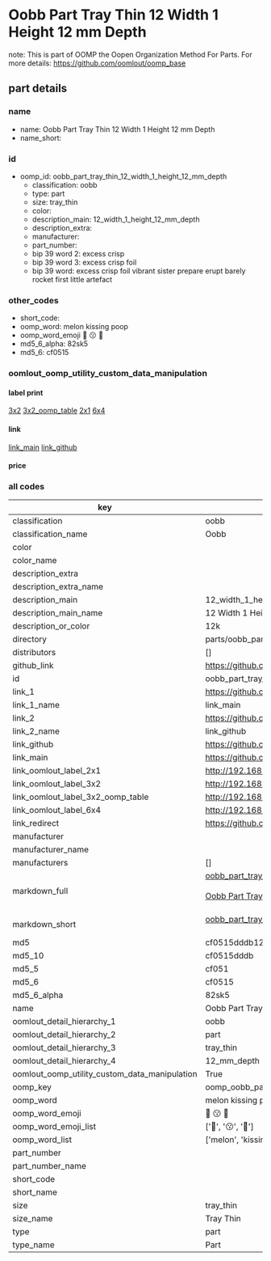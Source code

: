 # Oobb Part Tray Thin 12 Width 1 Height 12 mm Depth  

note: This is part of OOMP the Oopen Organization Method For Parts. For more details: https://github.com/oomlout/oomp_base

##  part details
  







### name
* name: Oobb Part Tray Thin 12 Width 1 Height 12 mm Depth
* name_short: 
### id
* oomp_id: oobb_part_tray_thin_12_width_1_height_12_mm_depth
  * classification: oobb
  * type: part
  * size: tray_thin
  * color: 
  * description_main: 12_width_1_height_12_mm_depth
  * description_extra: 
  * manufacturer: 
  * part_number: 
  * bip 39 word 2: excess crisp
  * bip 39 word 3: excess crisp foil
  * bip 39 word: excess crisp foil vibrant sister prepare erupt barely rocket first little artefact

### other_codes
* short_code: 
* oomp_word: melon kissing poop
* oomp_word_emoji :melon: :kissing: :poop:
* md5_6_alpha: 82sk5
* md5_6: cf0515






### oomlout_oomp_utility_custom_data_manipulation
#### label print
[3x2](http://192.168.1.245:1112/?label=oomp%2082sk5)
[3x2_oomp_table](http://192.168.1.108:1112/?label=oomp%2082sk5)
[2x1](http://192.168.1.242:1112/?label=oomp%2082sk5)
[6x4](http://192.168.1.55:1112/?label=oomp%2082sk5)    

#### link

[link_main](https://github.com/oomlout/oomlout_oomp_version_1_messy/tree/main/parts/oobb_part_tray_thin_12_width_1_height_12_mm_depth) [link_github](https://github.com/oomlout/oomlout_oomp_version_1_messy/tree/main/parts/oobb_part_tray_thin_12_width_1_height_12_mm_depth)                             

#### price







### all codes 
| key | value |  
| --- | --- |  
| classification | oobb |  
| classification_name | Oobb |  
| color |  |  
| color_name |  |  
| description_extra |  |  
| description_extra_name |  |  
| description_main | 12_width_1_height_12_mm_depth |  
| description_main_name | 12 Width 1 Height 12 mm Depth |  
| description_or_color | 12k |  
| directory | parts/oobb_part_tray_thin_12_width_1_height_12_mm_depth |  
| distributors | [] |  
| github_link | https://github.com/oomlout/oomlout_oomp_part_src/tree/main/parts/oobb_part_tray_thin_12_width_1_height_12_mm_depth |  
| id | oobb_part_tray_thin_12_width_1_height_12_mm_depth |  
| link_1 | https://github.com/oomlout/oomlout_oomp_version_1_messy/tree/main/parts/oobb_part_tray_thin_12_width_1_height_12_mm_depth |  
| link_1_name | link_main |  
| link_2 | https://github.com/oomlout/oomlout_oomp_version_1_messy/tree/main/parts/oobb_part_tray_thin_12_width_1_height_12_mm_depth |  
| link_2_name | link_github |  
| link_github | https://github.com/oomlout/oomlout_oomp_version_1_messy/tree/main/parts/oobb_part_tray_thin_12_width_1_height_12_mm_depth |  
| link_main | https://github.com/oomlout/oomlout_oomp_version_1_messy/tree/main/parts/oobb_part_tray_thin_12_width_1_height_12_mm_depth |  
| link_oomlout_label_2x1 | http://192.168.1.242:1112/?label=oomp%2082sk5 |  
| link_oomlout_label_3x2 | http://192.168.1.245:1112/?label=oomp%2082sk5 |  
| link_oomlout_label_3x2_oomp_table | http://192.168.1.108:1112/?label=oomp%2082sk5 |  
| link_oomlout_label_6x4 | http://192.168.1.55:1112/?label=oomp%2082sk5 |  
| link_redirect | https://github.com/oomlout/oomlout_oomp_version_1_messy/tree/main/parts/oobb_part_tray_thin_12_width_1_height_12_mm_depth |  
| manufacturer |  |  
| manufacturer_name |  |  
| manufacturers | [] |  
| markdown_full | [oobb_part_tray_thin_12_width_1_height_12_mm_depth](none)<br>[](none)<br>[Oobb Part Tray Thin 12 Width 1 Height 12 Mm Depth](none)<br><br> |  
| markdown_short | [oobb_part_tray_thin_12_width_1_height_12_mm_depth](none)<br><br> |  
| md5 | cf0515dddb12899ea7e4cf36b4ccea74 |  
| md5_10 | cf0515dddb |  
| md5_5 | cf051 |  
| md5_6 | cf0515 |  
| md5_6_alpha | 82sk5 |  
| name | Oobb Part Tray Thin 12 Width 1 Height 12 mm Depth |  
| oomlout_detail_hierarchy_1 | oobb |  
| oomlout_detail_hierarchy_2 | part |  
| oomlout_detail_hierarchy_3 | tray_thin |  
| oomlout_detail_hierarchy_4 | 12_mm_depth |  
| oomlout_oomp_utility_custom_data_manipulation | True |  
| oomp_key | oomp_oobb_part_tray_thin_12_width_1_height_12_mm_depth |  
| oomp_word | melon kissing poop |  
| oomp_word_emoji | :melon: :kissing: :poop: |  
| oomp_word_emoji_list | [':melon:', ':kissing:', ':poop:'] |  
| oomp_word_list | ['melon', 'kissing', 'poop'] |  
| part_number |  |  
| part_number_name |  |  
| short_code |  |  
| short_name |  |  
| size | tray_thin |  
| size_name | Tray Thin |  
| type | part |  
| type_name | Part |  
